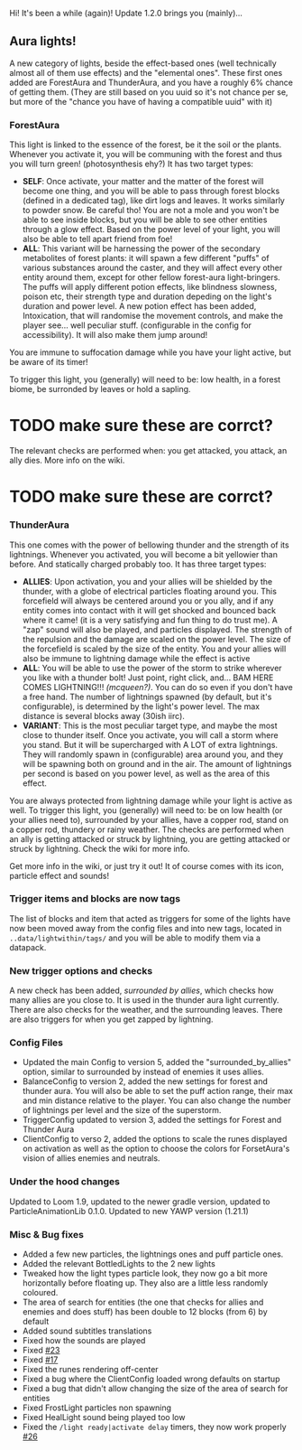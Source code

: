 Hi! It's been a while (again)! Update 1.2.0 brings you (mainly)...
## Aura lights!
A new category of lights, beside the effect-based ones (well technically almost all of them use effects) and the "elemental ones".
These first ones added are ForestAura and ThunderAura, and you have a roughly 6% chance of getting them. (They are still based on you uuid so it's not chance per se, but more of the "chance you have of having a compatible uuid" with it)

### ForestAura
This light is linked to the essence of the forest, be it the soil or the plants. Whenever you activate it, you will be communing with the forest and thus you will turn green! (photosynthesis ehy?)
It has two target types:
- **SELF**: Once activate, your matter and the matter of the forest will become one thing, and you will be able to pass through forest blocks (defined in a dedicated tag), like dirt logs and leaves. 
It works similarly to powder snow. Be careful tho! You are not a mole and you won't be able to see inside blocks, but you will be able to see other entities through a glow effect.
Based on the power level of your light, you will also be able to tell apart friend from foe!
- **ALL**: This variant will be harnessing the power of the secondary metabolites of forest plants: it will spawn a few different "puffs" of various substances around the caster, and they will affect every other entity around them,
except for other fellow forest-aura light-bringers. The puffs will apply different potion effects, like blindness slowness, poison etc, their strength type and duration depeding on the light's duration and power level. A new potion effect has been added,
Intoxication, that will randomise the movement controls, and make the player see... well peculiar stuff. (configurable in the config for accessibility). It will also make them jump around!

You are immune to suffocation damage while you have your light active, but be aware of its timer!

To trigger this light, you (generally) will need to be: low health, in a forest biome, be surronded by leaves or hold a sapling. 
# TODO make sure these are corrct?
The relevant checks are performed when: you get attacked, you attack, an ally dies. More info on the wiki. 
# TODO make sure these are corrct?

### ThunderAura
This one comes with the power of bellowing thunder and the strength of its lightnings. Whenever you activated, you will become a bit yellowier than before. And statically charged probably too.
It has three target types:
- **ALLIES**: Upon activation, you and your allies will be shielded by the thunder, with a globe of electrical particles floating around you. This forcefield will
always be centered around you or you ally, and if any entity comes into contact with it will get shocked and bounced back where it came! (it is a very satisfying and fun thing to do trust me). 
A "zap" sound will also be played, and particles displayed. The strength of the repulsion and the damage are scaled on the power level. The size of the forcefield is scaled by the size of the entity.
You and your allies will also be immune to lightning damage while the effect is active
- **ALL**: You will be able to use the power of the storm to strike wherever you like with a thunder bolt! Just point, right click, and... BAM HERE COMES LIGHTNING!!! *(mcqueen?)*. You can do so even if you don't have a free hand.
The number of lightnings spawned (by default, but it's configurable), is determined by the light's power level. The max distance is several blocks away (30ish iirc).
- **VARIANT**: This is the most peculiar target type, and maybe the most close to thunder itself. Once you activate, you will call a storm where you stand.
But it will be supercharged with A LOT of extra lightnings. They will randomly spawn in (configurable) area around you, and they will be spawning both on ground and in the air.
The amount of lightnings per second is based on you power level, as well as the area of this effect. 

You are always protected from lightning damage while your light is active as well.
To trigger this light, you (generally) will need to: be on low health (or your allies need to), surrounded by your allies, have a copper rod, stand on a copper rod, thundery or rainy weather.
The checks are performed when an ally is getting attacked or struck by lightning, you are getting attacked or struck by lightning. Check the wiki for more info.

Get more info in the wiki, or just try it out! It of course comes with its icon, particle effect and sounds!

### Trigger items and blocks are now tags
The list of blocks and item that acted as triggers for some of the lights have now been moved away from the config files and into new tags, located in
`..data/lightwithin/tags/` and you will be able to modify them via a datapack. 

### New trigger options and checks
A new check has been added, _surrounded by allies_, which checks how many allies are you close to. It is used in the thunder aura light currently.
There are also checks for the weather, and the surrounding leaves. There are also triggers for when you get zapped by lightning.

### Config Files
- Updated the main Config to version 5, added the "surrounded_by_allies" option, similar to surrounded by instead of enemies it uses allies.
- BalanceConfig to version 2, added the new settings for forest and thunder aura. You will also be able to set the puff action range, their max and min distance relative to the player. 
You can also change the number of lightnings per level and the size of the superstorm.
- TriggerConfig updated to version 3, added the settings for Forest and Thunder Aura
- ClientConfig to verso 2, added the options to scale the runes displayed on activation as well as the option to choose the colors for ForsetAura's vision of allies enemies and neutrals.

### Under the hood changes
Updated to Loom 1.9, updated to the newer gradle version, updated to ParticleAnimationLib 0.1.0. Updated to new YAWP version (1.21.1)

### Misc & Bug fixes
- Added a few new particles, the lightnings ones and puff particle ones.
- Added the relevant BottledLights to the 2 new lights
- Tweaked how the light types particle look, they now go a bit more horizontally before floating up. They also are a little less randomly coloured.
- The area of search for entities (the one that checks for allies and enemies and does stuff) has been double to 12 blocks (from 6) by default
- Added sound subtitles translations
- Fixed how the sounds are played 
- Fixed [#23](https://github.com/Emafire003/LightWithin/issues/23)
- Fixed [#17](https://github.com/Emafire003/LightWithin/issues/17)
- Fixed the runes rendering off-center
- Fixed a bug where the ClientConfig loaded wrong defaults on startup
- Fixed a bug that didn't allow changing the size of the area of search for entities
- Fixed FrostLight particles non spawning
- Fixed HealLight sound being played too low
- Fixed the `/light ready|activate delay` timers, they now work properly [#26](https://github.com/Emafire003/LightWithin/issues/27)


